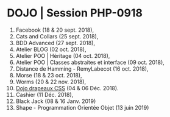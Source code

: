 # DOJO | Session PHP-0918


1. Facebook (18 & 20 sept. 2018),
2. Cats and Collars (25 sept. 2018),
3. BDD Advanced (27 sept. 2018),
4. Atelier BLOG (02 oct. 2018),
5. Atelier POO | Héritage (04 oct. 2018),
6. Atelier POO | Classes abstraites et interface (09 oct. 2018),
7. Distance de Hamming - RemyLabecot (16 oct. 2018),
7. Morse (18 & 23 oct. 2018),
8. Worms (20 & 22 nov. 2018),
10. [Dojo drapeaux CSS](https://github.com/WildCodeSchool/dojo-css-drapeau) (04 & 06 Déc. 2018).
11. Cashier (11 Déc. 2018),
12. Black Jack (08 & 16 Janv. 2019)
13. Shape - Programmation Orientée Objet (13 juin 2019)
